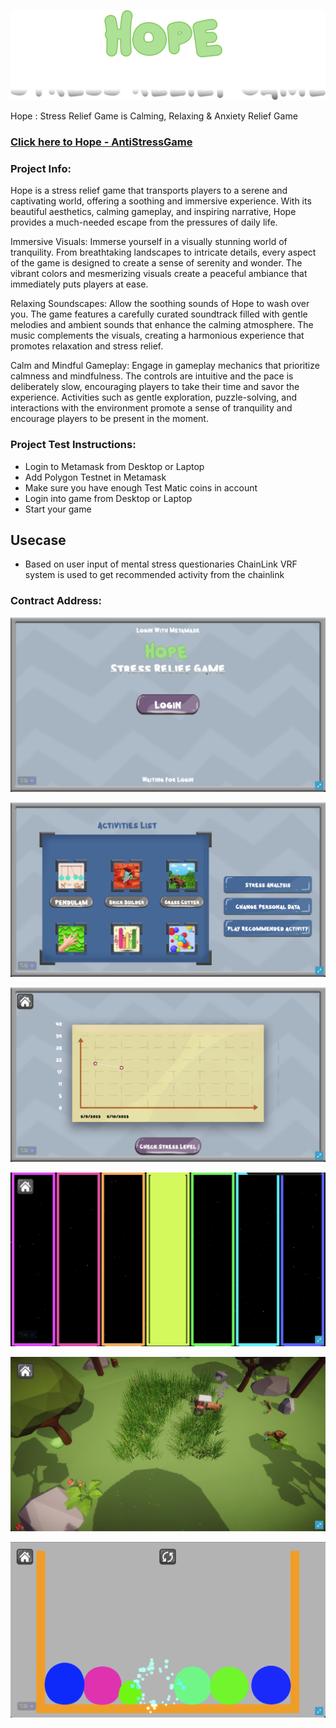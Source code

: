 ![Hope](/Build/logo.png)

Hope : Stress Relief Game is Calming, Relaxing & Anxiety Relief Game

### [Click here to Hope - AntiStressGame](https://hopechainlink.vrweb3games.com/)

### Project Info:
Hope is a stress relief game that transports players to a serene and captivating world, offering a soothing and immersive experience. With its beautiful aesthetics, calming gameplay, and inspiring narrative, Hope provides a much-needed escape from the pressures of daily life.

Immersive Visuals: Immerse yourself in a visually stunning world of tranquility. From breathtaking landscapes to intricate details, every aspect of the game is designed to create a sense of serenity and wonder. The vibrant colors and mesmerizing visuals create a peaceful ambiance that immediately puts players at ease.

Relaxing Soundscapes: Allow the soothing sounds of Hope to wash over you. The game features a carefully curated soundtrack filled with gentle melodies and ambient sounds that enhance the calming atmosphere. The music complements the visuals, creating a harmonious experience that promotes relaxation and stress relief.

Calm and Mindful Gameplay: Engage in gameplay mechanics that prioritize calmness and mindfulness. The controls are intuitive and the pace is deliberately slow, encouraging players to take their time and savor the experience. Activities such as gentle exploration, puzzle-solving, and interactions with the environment promote a sense of tranquility and encourage players to be present in the moment.

### Project Test Instructions:

* Login to Metamask from Desktop or Laptop
* Add Polygon Testnet in Metamask
* Make sure you have enough Test Matic coins in account
* Login into game from Desktop or Laptop
* Start your game

## Usecase

* Based on user input of mental stress questionaries ChainLink VRF system is used to get recommended activity from the chainlink

### Contract Address:


![Hope](/Assets/Images/H1.png)

![Hope](/Assets/Images/H2.png)

![Hope](/Assets/Images/H3.png)

![Hope](/Assets/Images/H4.png)

![Hope](/Assets/Images/H5.png)

![Hope](/Assets/Images/H6.png)

